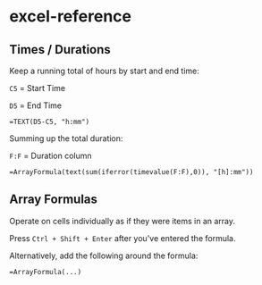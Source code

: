 # excel-reference

## Times / Durations

Keep a running total of hours by start and end time:

`C5` = Start Time

`D5` = End Time

```visual-basic
=TEXT(D5-C5, "h:mm")
```

Summing up the total duration:

`F:F` = Duration column

```visual-basic
=ArrayFormula(text(sum(iferror(timevalue(F:F),0)), "[h]:mm"))
```

## Array Formulas

Operate on cells individually as if they were items in an array.

Press `Ctrl + Shift + Enter` after you've entered the formula.

Alternatively, add the following around the formula:

```visual-basic
=ArrayFormula(...)
```
